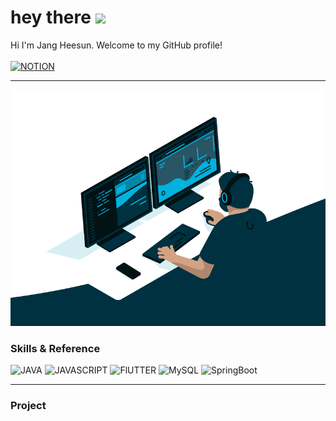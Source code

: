 # hey there <img src="https://media.giphy.com/media/hvRJCLFzcasrR4ia7z/giphy.gif" width="25px">
Hi I'm Jang Heesun. Welcome to my GitHub profile!
</br></br>
[![NOTION](https://img.shields.io/badge/-NOTION-222222?style=for-the-badge&logo=NOTION)]([https://www.notion.so/HEESUN-d622a9b5d4b041cf8c61cda57d247a23](https://www.notion.so/JANG-HEE-SUN-129e72a7babf801f9163d49ef7abe97a))

---
<p align="center">
  <img alt="Coder Image" src="https://raw.githubusercontent.com/heesun-b/heesun-b/master/code.gif">
</p> 



<!--START_SECTION:Skills & Endorsements-->
### Skills & Reference

![JAVA](https://img.shields.io/badge/-JAVA-222222?style=for-the-badge&logo=JAVA)
![JAVASCRIPT](https://img.shields.io/badge/-JAVASCRIPT-222222?style=for-the-badge&logo=JAVASCRIPT)
![FlUTTER](https://img.shields.io/badge/-FlUTTER-222222?style=for-the-badge&logo=FlUTTER)
![MySQL](https://img.shields.io/badge/-MySql-222222?style=for-the-badge&logo=MySql)
![SpringBoot](https://img.shields.io/badge/-SpringBoot-222222?style=for-the-badge&logo=SpringBoot)


---

### Project

<!--
1. [Conterence](https://github.com/JinhuiStudy/spring-boot-project-conference)
	1. [Grapes Video[Vimeo] Plugin](https://github.com/JinhuiStudy/javascript-grapesjs-video-embed-manager-custom)
	2. [Grapes Basic Block Plugin](https://github.com/JinhuiStudy/javascript-grapesjs-blocks-basic-custom)
2. Codal
	1. [Flutter](https://github.com/JinhuiStudy/flutter-project-codal)
	2. [SpringBoot - RestAPI](https://github.com/JinhuiStudy/spring-boot-project-codal)
	3. [React](https://github.com/JinhuiStudy/react-project-codal)
-->


